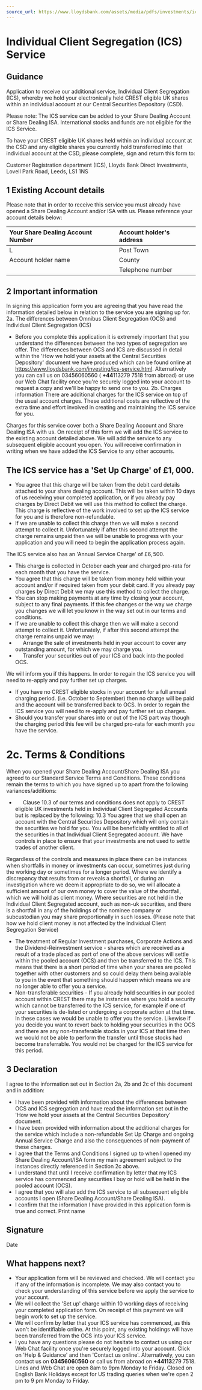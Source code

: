 ```yaml
---
source_url: https://www.lloydsbank.com/assets/media/pdfs/investments/ics-application-form.pdf
---
```


# Individual Client Segregation (ICS) Service

## Guidance

Application to receive our additional service, Individual Client Segregation (ICS), whereby we hold your electronically held CREST eligible UK shares within an individual account at our Central Securities Depository (CSD).

Please note: The ICS service can be added to your Share Dealing Account or Share Dealing ISA. International stocks and funds are not eligible for the ICS Service.

To have your CREST eligible UK shares held within an individual account at the CSD and any eligible shares you currently hold transferred into that individual account at the CSD, please complete, sign and return this form to:

Customer Registration department (ICS), Lloyds Bank Direct Investments, Lovell Park Road, Leeds, LS1 1NS

## 1 Existing Account details

Please note that in order to receive this service you must already have opened a Share Dealing Account and/or ISA with us. Please reference your account details below:

| Your Share Dealing Account Number | Account holder's address |
| :-- | :-- |
| L | Post Town |
| Account holder name | County |
|  | Telephone number |

## 2 Important information

In signing this application form you are agreeing that you have read the information detailed below in relation to the service you are signing up for.
2a. The differences between Omnibus Client Segregation (OCS) and Individual Client Segregation (ICS)

- Before you complete this application it is extremely important that you understand the differences between the two types of segregation we offer. The differences between OCS and ICS are discussed in detail within the 'How we hold your assets at the Central Securities Depository' document we have produced which can be found online at
https://www.lloydsbank.com/investing/ics-service.html. Alternatively you can call us on 03456060560 ( $\mathbf{+ 4 4} 113279$ 7518 from abroad) or use our Web Chat facility once you're securely logged into your account to request a copy and we'll be happy to send one to you.
2b. Charges information
There are additional charges for the ICS service on top of the usual account charges. These additional costs are reflective of the extra time and effort involved in creating and maintaining the ICS service for you.

Charges for this service cover both a Share Dealing Account and Share Dealing ISA with us. On receipt of this form we will add the ICS service to the existing account detailed above. We will add the service to any subsequent eligible account you open. You will receive confirmation in writing when we have added the ICS Service to any other accounts.

## The ICS service has a 'Set Up Charge' of $£ 1,000$.

- You agree that this charge will be taken from the debit card details attached to your share dealing account. This will be taken within 10 days of us receiving your completed application, or if you already pay charges by Direct Debit we will use this method to collect the charge. This charge is reflective of the work involved to set up the ICS service for you and is therefore non-refundable.
- If we are unable to collect this charge then we will make a second attempt to collect it. Unfortunately if after this second attempt the charge remains unpaid then we will be unable to progress with your application and you will need to begin the application process again.

The ICS service also has an 'Annual Service Charge' of $£ 6,500$.

- This charge is collected in October each year and charged pro-rata for each month that you have the service.
- You agree that this charge will be taken from money held within your account and/or if required taken from your debit card. If you already pay charges by Direct Debit we may use this method to collect the charge.
- You can stop making payments at any time by closing your account, subject to any final payments. If this fee changes or the way we charge you changes we will let you know in the way set out in our terms and conditions.
- If we are unable to collect this charge then we will make a second attempt to collect it. Unfortunately, if after this second attempt the charge remains unpaid we may:
- $\quad$ Arrange the sale of investments held in your account to cover any outstanding amount, for which we may charge you.
- $\quad$ Transfer your securities out of your ICS and back into the pooled OCS.

We will inform you if this happens. In order to regain the ICS service you will need to re-apply and pay further set up charges.

- If you have no CREST eligible stocks in your account for a full annual charging period. (i.e. October to September) then no charge will be paid and the account will be transferred back to OCS. In order to regain the ICS service you will need to re-apply and pay further set up charges.
- Should you transfer your shares into or out of the ICS part way though the charging period this fee will be charged pro-rata for each month you have the service.

# 2c. Terms \& Conditions

When you opened your Share Dealing Account/Share Dealing ISA you agreed to our Standard Service Terms and Conditions. These conditions remain the terms to which you have signed up to apart from the following variances/additions:

- $\quad$ Clause 10.3 of our terms and conditions does not apply to CREST eligible UK investments held in Individual Client Segregated Accounts but is replaced by the following:
10.3 You agree that we shall open an account with the Central Securities Depository which will only contain the securities we hold for you. You will be beneficially entitled to all of the securities in that Individual Client Segregated account. We have controls in place to ensure that your investments are not used to settle trades of another client.

Regardless of the controls and measures in place there can be instances when shortfalls in money or investments can occur, sometimes just during the working day or sometimes for a longer period. Where we identify a discrepancy that results from or reveals a shortfall, or during an investigation where we deem it appropriate to do so, we will allocate a sufficient amount of our own money to cover the value of the shortfall, which we will hold as client money. Where securities are not held in the Individual Client Segregated account, such as non-uk securities, and there is a shortfall in any of the holdings of the nominee company or subcustodian you may share proportionally in such losses.
(Please note that how we hold client money is not affected by the Individual Client Segregation Service)

- The treatment of Regular Investment purchases, Corporate Actions and the Dividend-Reinvestment service - shares which are received as a result of a trade placed as part of one of the above services will settle within the pooled account (OCS) and then be transferred to the ICS. This means that there is a short period of time when your shares are pooled together with other customers and so could delay them being available to you in the event that something should happen which means we are no longer able to offer you a service.
- Non-transferable securities - If you already hold securities in our pooled account within CREST there may be instances where you hold a security which cannot be transferred to the ICS service, for example if one of your securities is de-listed or undergoing a corporate action at that time. In these cases we would be unable to offer you the service. Likewise if you decide you want to revert back to holding your securities in the OCS and there are any non-transferable stocks in your ICS at that time then we would not be able to perform the transfer until those stocks had become transferrable. You would not be charged for the ICS service for this period.


## 3 Declaration

I agree to the information set out in Section 2a, 2b and 2c of this document and in addition:

- I have been provided with information about the differences between OCS and ICS segregation and have read the information set out in the 'How we hold your assets at the Central Securities Depository' document.
- I have been provided with information about the additional charges for the service which include a non-refundable Set Up Charge and ongoing Annual Service Charge and also the consequences of non-payment of these charges.
- I agree that the Terms and Conditions I signed up to when I opened my Share Dealing Account/ISA form my main agreement subject to the instances directly referenced in Section 2c above.
- I understand that until I receive confirmation by letter that my ICS service has commenced any securities I buy or hold will be held in the pooled account (OCS).
- I agree that you will also add the ICS service to all subsequent eligible accounts I open (Share Dealing Account/Share Dealing ISA).
- I confirm that the information I have provided in this application form is true and correct. Print name


## Signature

Date

## What happens next?

- Your application form will be reviewed and checked. We will contact you if any of the information is incomplete. We may also contact you to check your understanding of this service before we apply the service to your account.
- We will collect the 'Set up' charge within 10 working days of receiving your completed application form. On receipt of this payment we will begin work to set up the service.
- We will confirm by letter that your ICS service has commenced, as this won't be identifiable online. At this point, any existing holdings will have been transferred from the OCS into your ICS service.
- I you have any questions please do not hesitate to contact us using our Web Chat facility once you're securely logged into your account. Click on 'Help \& Guidance' and then 'Contact us online'. Alternatively, you can contact us on $\mathbf{0 3 4 5} \mathbf{6 0 6} 0 \mathbf{5 6 0}$ or call us from abroad on $\mathbf{+ 4 4} \mathbf{1 1 3} 279$ 7518. Lines and Web Chat are open 8am to 9pm Monday to Friday. Closed on English Bank Holidays except for US trading queries when we're open 2 pm to 9 pm Monday to Friday.

